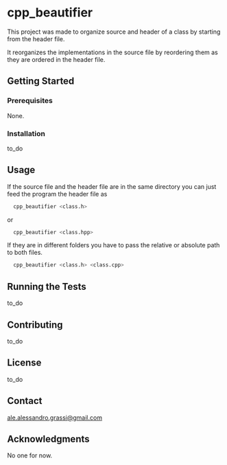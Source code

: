 # cpp_beautifier

This project was made to organize source and header of a class by starting from the header file. 

It reorganizes the implementations in the source file by reordering them as they are ordered in the header file.

## Getting Started

### Prerequisites

None.

### Installation

to_do

## Usage

If the source file and the header file are in the same directory you can just feed the program the header file as
``` bash
  cpp_beautifier <class.h>
```
or
``` bash
  cpp_beautifier <class.hpp>
```

If they are in different folders you have to pass the relative or absolute path to both files.
``` bash  
  cpp_beautifier <class.h> <class.cpp>
```

## Running the Tests

to_do

## Contributing

to_do

## License

to_do

## Contact

ale.alessandro.grassi@gmail.com

## Acknowledgments

No one for now.
